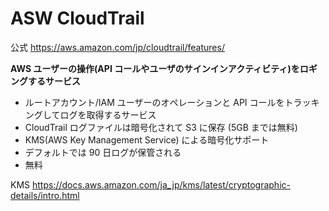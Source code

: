 # ASW CloudTrail

公式
https://aws.amazon.com/jp/cloudtrail/features/

**AWS ユーザーの操作(API コールやユーザのサインインアクティビティ)をロギングするサービス**

- ルートアカウント/IAM ユーザーのオペレーションと API コールをトラッキングしてログを取得するサービス
- CloudTrail ログファイルは暗号化されて S3 に保存 (5GB までは無料)
- KMS(AWS Key Management Service) による暗号化サポート
- デフォルトでは 90 日ログが保管される
- 無料

KMS
https://docs.aws.amazon.com/ja_jp/kms/latest/cryptographic-details/intro.html
